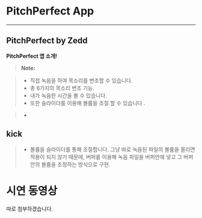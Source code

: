 PitchPerfect  App
==================

----------

**PitchPerfect by Zedd**
-------------

**PitchPerfect 앱 소개!**

> **Note:**

> -  직접 녹음을 하여 목소리를 변조할 수 있습니다. 
> -  총 6가지의 목소리 변조 기능.
> -  내가 녹음한 시간을 볼 수 있습니다. 
> -  또한 슬라이더를 이용해 볼륨을 조절 할 수 있습니다 .


> -

**kick**
--------

> - 볼륨을 슬라이더를 통해 조절합니다. 그냥 바로 녹음된 파일의 볼륨을 올리면 적용이 되지 않기 때문에, 버퍼를 이용해 녹음 파일을 버퍼안에 넣고 그 버퍼안의 볼륨을 조정하는 방식으로 구현.


**시연 동영상**
==========
따로 첨부하겠습니다. 


